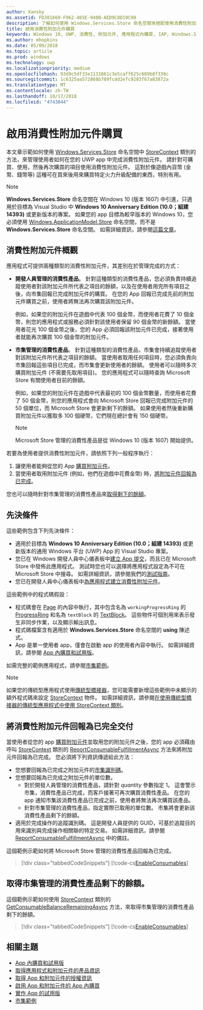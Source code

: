 ```yaml
---
author: Xansky
ms.assetid: FD381669-F962-465E-940B-AED9C8D19C90
description: 了解如何使用 Windows.Services.Store 命名空間來搭配使用消費性附加元件。
title: 啟用消費性附加元件購買
keywords: Windows 10, UWP, 消費性, 附加元件, 應用程式內購買, IAP, Windows.Services.Store
ms.author: mhopkins
ms.date: 05/09/2018
ms.topic: article
ms.prod: windows
ms.technology: uwp
ms.localizationpriority: medium
ms.openlocfilehash: 93d9c5df33e1131861c3e5caff625c689b8f330c
ms.sourcegitcommit: 1c6325aa572868b789fcdd2efc9203f67a83872a
ms.translationtype: MT
ms.contentlocale: zh-TW
ms.lasthandoff: 10/17/2018
ms.locfileid: "4743844"
---
```

# <a name="enable-consumable-add-on-purchases"></a>啟用消費性附加元件購買

本文章示範如何使用 [Windows.Services.Store](https://msdn.microsoft.com/library/windows/apps/windows.services.store.aspx) 命名空間中 [StoreContext](https://msdn.microsoft.com/library/windows/apps/windows.services.store.storecontext.aspx) 類別的方法，來管理使用者如何在您的 UWP app 中完成消費性附加元件。 請針對可購買、使用，然後再次購買的項目使用消費性附加元件。 這對於像遊戲內貨幣 (金幣、錢幣等) 這種可在買來後用來購買特定火力升級配備的東西，特別有用。

> [!NOTE]
> **Windows.Services.Store** 命名空間在 Windows 10 (版本 1607) 中引進，只適用於目標為 Visual Studio 中 **Windows 10 Anniversary Edition (10.0；組建 14393)** 或更新版本的專案。 如果您的 app 目標為較早版本的 Windows 10，您必須使用 [Windows.ApplicationModel.Store](https://msdn.microsoft.com/library/windows/apps/windows.applicationmodel.store.aspx) 命名空間，而不是 **Windows.Services.Store** 命名空間。 如需詳細資訊，請參閱[這篇文章](enable-consumable-in-app-product-purchases.md)。

## <a name="overview-of-consumable-add-ons"></a>消費性附加元件概觀

應用程式可提供兩種類型的消費性附加元件，其差別在於管理完成的方式：

* **開發人員管理的消費性產品**。 針對這種類型的消費性產品，您必須負責持續追蹤使用者對該附加元件所代表之項目的餘額，以及在使用者用完所有項目之後，向市集回報已完成附加元件的購買。 在您的 App 回報已完成先前的附加元件購買之前，使用者將無法再次購買該附加元件。

  例如，如果您的附加元件在遊戲中代表 100 個金幣，而使用者花費了 10 個金幣，則您的應用程式或服務必須針對該使用者保留 90 個金幣的新餘額。 當使用者花光 100 個金幣之後，您的 App 必須回報該附加元件已完成，接著使用者就能再次購買 100 個金幣的附加元件。

* **市集管理的消費性產品**。 針對這種類型的消費性產品，市集會持續追蹤使用者對該附加元件所代表之項目的餘額。 當使用者取用任何項目時，您必須負責向市集回報這些項目已完成，而市集會更新使用者的餘額。 使用者可以隨時多次購買附加元件 (不需要先取用項目)。 您的應用程式可以隨時查詢 Microsoft Store 有關使用者目前的餘額。

  例如，如果您的附加元件在遊戲中代表最初的 100 個金幣數量，而使用者花費了 50 個金幣，則您的應用程式會向 Microsoft Store 回報已完成附加元件的 50 個單位，而 Microsoft Store 會更新剩下的餘額。 如果使用者然後重新購買附加元件以獲取多 100 個硬幣，它們現在總計會有 150 個硬幣。
    > [!NOTE]
    > Microsoft Store 管理的消費性產品是從 Windows 10 (版本 1607) 開始提供。

若要為使用者提供消費性附加元件，請依照下列一般程序執行：

1. 讓使用者能夠從您的 App [購買附加元件](enable-in-app-purchases-of-apps-and-add-ons.md)。
3. 當使用者取用附加元件 (例如，他們在遊戲中花費金幣) 時，[將附加元件回報為已完成](enable-consumable-add-on-purchases.md#report_fulfilled)。

您也可以隨時針對市集管理的消費性產品來[取得剩下的餘額](enable-consumable-add-on-purchases.md#get_balance)。

## <a name="prerequisites"></a>先決條件

這些範例包含下列先決條件：
* 適用於目標為 **Windows 10 Anniversary Edition (10.0；組建 14393)** 或更新版本的通用 Windows 平台 (UWP) App 的 Visual Studio 專案。
* 您已在 Windows 開發人員中心儀表板中[建立 App 提交](https://msdn.microsoft.com/windows/uwp/publish/app-submissions)，而且已在 Microsoft Store 中發佈此應用程式。 測試時您也可以選擇將應用程式設定為不可在 Microsoft Store 中搜尋。 如需詳細資訊，請參閱我們的[測試指南](in-app-purchases-and-trials.md#testing)。
* 您已在開發人員中心儀表板中[為應用程式建立消費性附加元件](../publish/add-on-submissions.md)。

這些範例中的程式碼假設：
* 程式碼會在 [Page](https://msdn.microsoft.com/library/windows/apps/windows.ui.xaml.controls.page.aspx) 的內容中執行，其中包含名為 ```workingProgressRing``` 的 [ProgressRing](https://msdn.microsoft.com/library/windows/apps/windows.ui.xaml.controls.progressring.aspx) 和名為 ```textBlock``` 的 [TextBlock](https://msdn.microsoft.com/library/windows/apps/windows.ui.xaml.controls.textblock.aspx)。 這些物件可個別用來表示發生非同步作業，以及顯示輸出訊息。
* 程式碼檔案含有適用於 **Windows.Services.Store** 命名空間的 **using** 陳述式。
* App 是單一使用者 app，僅會在啟動 app 的使用者內容中執行。 如需詳細資訊，請參閱 [App 內購買和試用版](in-app-purchases-and-trials.md#api_intro)。

如需完整的範例應用程式，請參閱[市集範例](https://github.com/Microsoft/Windows-universal-samples/tree/master/Samples/Store)。

> [!NOTE]
> 如果您的傳統型應用程式使用[傳統型橋接器](https://developer.microsoft.com/windows/bridges/desktop)，您可能需要新增這些範例中未顯示的額外程式碼來設定 [StoreContext](https://msdn.microsoft.com/library/windows/apps/windows.services.store.storecontext.aspx) 物件。 如需詳細資訊，請參閱[在使用傳統型橋接器的傳統型應用程式中使用 StoreContext 類別](in-app-purchases-and-trials.md#desktop)。

<span id="report_fulfilled" />

## <a name="report-a-consumable-add-on-as-fulfilled"></a>將消費性附加元件回報為已完全交付

當使用者從您的 app [購買附加元件](enable-in-app-purchases-of-apps-and-add-ons.md)並取用您的附加元件之後，您的 app 必須藉由呼叫 [StoreContext](https://msdn.microsoft.com/library/windows/apps/windows.services.store.storecontext.aspx) 類別的 [ReportConsumableFulfillmentAsync](https://docs.microsoft.com/uwp/api/windows.services.store.storecontext.reportconsumablefulfillmentasync) 方法來將附加元件回報為已完成。 您必須將下列資訊傳遞給此方法：

* 您想要回報為已完成之附加元件的[市集識別碼](in-app-purchases-and-trials.md#store-ids)。
* 您想要回報為已完成之附加元件的單位數。
  * 對於開發人員管理的消費性產品，請針對 *quantity* 參數指定 1。 這會警示市集，消費性產品已完成，而客戶接著可再次購買消費性產品。 在您的 app 通知市集該消費性產品已完成之前，使用者將無法再次購買該產品。
  * 針對市集管理的消費性產品，指定實際已取用的單位數。 市集將會更新該消費性產品剩下的餘額。
* 適用於完成操作的追蹤識別碼。 這是開發人員提供的 GUID，可基於追蹤目的用來識別與完成操作相關聯的特定交易。 如需詳細資訊，請參閱 [ReportConsumableFulfillmentAsync](https://docs.microsoft.com/uwp/api/windows.services.store.storecontext.reportconsumablefulfillmentasync) 中的備註。

這個範例示範如何將 Microsoft Store 管理的消費性產品回報為已完成。

> [!div class="tabbedCodeSnippets"]
[!code-cs[EnableConsumables](./code/InAppPurchasesAndLicenses_RS1/cs/ConsumeAddOnPage.xaml.cs#ConsumeAddOn)]

<span id="get_balance" />

## <a name="get-the-remaining-balance-for-a-store-managed-consumable"></a>取得市集管理的消費性產品剩下的餘額。

這個範例示範如何使用 [StoreContext](https://msdn.microsoft.com/library/windows/apps/windows.services.store.storecontext.aspx) 類別的 [GetConsumableBalanceRemainingAsync](https://docs.microsoft.com/uwp/api/windows.services.store.storecontext.getconsumablebalanceremainingasync) 方法，來取得市集管理的消費性產品剩下的餘額。

> [!div class="tabbedCodeSnippets"]
[!code-cs[EnableConsumables](./code/InAppPurchasesAndLicenses_RS1/cs/GetRemainingAddOnBalancePage.xaml.cs#GetRemainingAddOnBalance)]

## <a name="related-topics"></a>相關主題

* [App 內購買和試用版](in-app-purchases-and-trials.md)
* [取得應用程式和附加元件的產品資訊](get-product-info-for-apps-and-add-ons.md)
* [取得 App 和附加元件的授權資訊](get-license-info-for-apps-and-add-ons.md)
* [啟用 App 和附加元件的 App 內購買](enable-in-app-purchases-of-apps-and-add-ons.md)
* [實作 App 的試用版](implement-a-trial-version-of-your-app.md)
* [市集範例](https://github.com/Microsoft/Windows-universal-samples/tree/master/Samples/Store)
